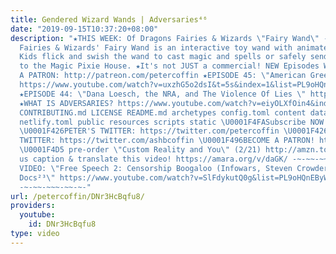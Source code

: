 ```yaml
---
title: Gendered Wizard Wands | Adversaries⁴⁶
date: "2019-09-15T10:37:20+08:00"
description: "★THIS WEEK: Of Dragons Fairies & Wizards \"Fairy Wand\" - Of Dragons
  Fairies & Wizards' Fairy Wand is an interactive toy wand with animated fairies inside.
  Kids flick and swish the wand to cast magic and spells or safely send their fairy
  to the Magic Pixie House. ★It's not JUST a commercial! NEW Episodes Weekends! \U0001F4A5BECOME
  A PATRON: http://patreon.com/petercoffin ★EPISODE 45: \"American Greetings Not Alone\"
  https://www.youtube.com/watch?v=uxzhG5o2dsI&t=5s&index=1&list=PL9oHQnEByWyXeSTT3Vm3oyTR-e3Tg0Vj0
  ★EPISODE 44: \"Dana Loesch, the NRA, and The Violence Of Lies \" https://www.youtube.com/watch?v=mT7Zpa8KqP0&list=PL9oHQnEByWyXeSTT3Vm3oyTR-e3Tg0Vj0
  ★WHAT IS ADVERSARIES? https://www.youtube.com/watch?v=eiyOLXfOin4&index=3&list=PL9oHQnEByWyXeSTT3Vm3oyTR-e3Tg0Vj0
  CONTRIBUTING.md LICENSE README.md archetypes config.toml content data i18n layouts
  netlify.toml public resources scripts static \U0001F4FASubscribe NOW! http://petercoff.in/subscribe
  \U0001F426PETER'S TWITTER: https://twitter.com/petercoffin \U0001F426ASHLEIGH'S
  TWITTER: https://twitter.com/ashbcoffin \U0001F496BECOME A PATRON! http://patreon.com/petercoffin
  \U0001F4D5 pre-order \"Custom Reality and You\" (2/21) http://amzn.to/2FEsqJR Help
  us caption & translate this video! https://amara.org/v/daGK/ -~-~~-~~~-~~-~- NEW
  VIDEO: \"Free Speech 2: Censorship Boogaloo (Infowars, Steven Crowder) | Very Important
  Docs²³\" https://www.youtube.com/watch?v=SlFdykutQ0g&list=PL9oHQnEByWyXObkJN9YYQS9hxBjpN8RLG
  -~-~~-~~~-~~-~-"
url: /petercoffin/DNr3HcBqfu8/
providers:
  youtube:
    id: DNr3HcBqfu8
type: video
---
```

